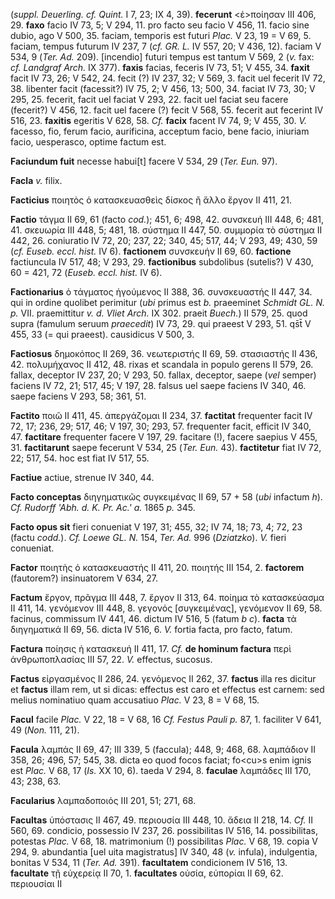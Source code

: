(*suppl. Deuerling. cf. Quint.* I 7, 23; IX 4, 39). **fecerunt**
\<ἐ\>ποίησαν III 406, 29. **faxo** facio IV 73, 5; V 294, 11. pro facto
seu facio V 456, 11. facio sine dubio, ago V 500, 35. faciam, temporis
est futuri *Plac.* V 23, 19 = V 69, 5. faciam, tempus futurum IV 237, 7
(*cf. GR. L.* IV 557, 20; V 436, 12). faciam V 534, 9 (*Ter. Ad.*
209). [incendio] futuri tempus est tantum V 569, 2 (*v.* fax: *cf.
Land­graf Arch.* IX 377). **faxis** facias, feceris IV 73, 51; V 455, 34.
**faxit** facit IV 73, 26; V 542, 24. fecit (?) IV 237, 32; V 569, 3.
facit uel fecerit IV 72, 38. libenter facit (facessit?) IV 75, 2; V 456,
13; 500, 34. faciat IV 73, 30; V 295, 25. fecerit, facit uel faciat V
293, 22. facit uel faciat seu facere (fecerit?) V 456, 12. facit uel
facere (?) fecit V 568, 55. fecerit aut fecerint IV 516, 23. **faxitis**
egeritis V 628, 58. *Cf.* **facix** facent IV 74, 9; V 455, 30. *V.*
facesso, fio, ferum facio, aurificina, acceptum facio, bene facio,
iniuriam facio, uesperasco, optime factum est.

**Faciundum fuit** necesse habui[t] facere V 534, 29 (*Ter. Eun.* 97).

**Facla** *v.* filix.

**Facticius** ποιητὸς ὁ κατασκευασθεὶς δίσκος ἢ ἄλλο ἔργον II 411, 21.

**Factio** τάγμα II 69, 61 (facto *cod.*); 451, 6; 498, 42. συνσκευή III
448, 6; 481, 41. σκευωρία III 448, 5; 481, 18. σύστημα II 447, 50.
συμμορία τὸ σύστημα II 442, 26. coniuratio IV 72, 20; 237, 22; 340, 45;
517, 44; V 293, 49; 430, 59 (*cf. Euseb. eccl. hist.* IV 6).
**factionem** συνσκευήν II 69, 60. **factione** factiuncula IV 517, 48;
V 293, 29. **factionibus** subdolibus (sutelis?) V 430, 60 = 421, 72
(*Euseb. eccl. hist.* IV 6).

**Factionarius** ὁ τάγματος ἡγούμενος II 388, 36. συνσκευαστής II 447,
34. qui in ordine quolibet perimitur (*ubi* primus est *b.* praeeminet
*Schmidt GL. N. p.* VII. praemittitur *v. d. Vliet Arch.* IX 302.
praeit *Buech.*) II 579, 25. quod supra (famulum seruum *praecedit*) IV
73, 29. qui praeest V 293, 51. qs̄t̄ V 455, 33 (= qui praeest). causidicus
V 500, 3.

**Factiosus** δημοκόπος II 269, 36. νεωτεριστής II 69, 59. στασιαστής II
436, 42. πολυμήχανος II 412, 48. rixas et scandala in populo gerens II
579, 26. fallax, deceptor IV 237, 20; V 293, 50. fallax, deceptor, saepe
(*vel* semper) faciens IV 72, 21; 517, 45; V 197, 28. falsus uel saepe
faciens IV 340, 46. saepe faciens V 293, 58; 361, 51.

**Factito** ποιῶ II 411, 45. ἀπεργάζομαι II 234, 37. **factitat**
frequenter facit IV 72, 17; 236, 29; 517, 46; V 197, 30; 293, 57.
frequenter facit, efficit IV 340, 47. **factitare** frequenter facere V
197, 29. facitare (!), facere saepius V 455, 31. **factitarunt** saepe
fecerunt V 534, 25 (*Ter. Eun.* 43). **factitetur** fiat IV 72, 22;
517, 54. hoc est fiat IV 517, 55.

**Factiue** actiue, strenue IV 340, 44.

**Facto conceptas** διηγηματικῶς συγκειμένας II 69, 57 + 58 (*ubi*
infactum *h*). *Cf. Rudorff 'Abh. d. K. Pr. Ac.' a.* 1865 *p.* 345.

**Facto opus sit** fieri conueniat V 197, 31; 455, 32; IV 74, 18; 73, 4;
72, 23 (factu *codd.*). *Cf. Loewe GL. N.* 154, *Ter. Ad.* 996
(*Dziatzko*). *V.* fieri conueniat.

**Factor** ποιητὴς ὁ κατασκευαστής II 411, 20. ποιητής III 154, 2.
**factorem** (fautorem?) insinuatorem V 634, 27.

**Factum** ἔργον, πρᾶγμα III 448, 7. ἔργον II 313, 64. ποίημα τὸ
κατασκεύασμα II 411, 14. γενόμενον III 448, 8. γεγονός [συγκειμένας],
γενόμενον II 69, 58. facinus, commissum IV 441, 46. dictum IV 516, 5
(fatum *b c*). **facta** τὰ διηγηματικά II 69, 56. dicta IV 516, 6.
*V.* fortia facta, pro facto, fatum.

**Factura** ποίησις ἡ κατασκευή II 411, 17. *Cf.* **de hominum factura**
περὶ ἀνθρωποπλασίας III 57, 22. *V.* effectus, sucosus.

**Factus** εἰργασμένος II 286, 24. γενόμενος II 262, 37. **factus** illa
res dicitur et **factus** illam rem, ut si dicas: effectus est caro et
effectus est carnem: sed melius nominatiuo quam accusatiuo *Plac.* V 23,
8 = V 68, 15.

**Facul** facile *Plac.* V 22, 18 = V 68, 16 *Cf. Festus Pauli p.*
87, 1. faciliter V 641, 49 (*Non.* 111, 21).

**Facula** λαμπάς II 69, 47; III 339, 5 (faccula); 448, 9; 468, 68.
λαμπάδιον II 358, 26; 496, 57; 545, 38. dicta eo quod focos faciat;
fo\<cu\>s enim ignis est *Plac.* V 68, 17 (*Is.* XX 10, 6). taeda V 294,
8. **faculae** λαμπάδες III 170, 43; 238, 63.

**Facularius** λαμπαδοποιός III 201, 51; 271, 68.

**Facultas** ὑπόστασις II 467, 49. περιουσία III 448, 10. ἄδεια II 218,
14. *Cf.* II 560, 69. condicio, possessio IV 237, 26. possibilitas IV
516, 14. possibilitas, potestas *Plac.* V 68, 18. matrimonium (!)
possibilitas *Plac.* V 68, 19. copia V 294, 9. abundantia [uel uita
magistratus] IV 340, 48 (*v.* infula), indulgentia, bonitas V 534, 11
(*Ter. Ad.* 391). **facultatem** condicionem IV 516, 13. **facultate**
τῇ εὐχερείᾳ II 70, 1. **facultates** οὐσία, εὐπορίαι II 69, 62.
περιουσίαι II
